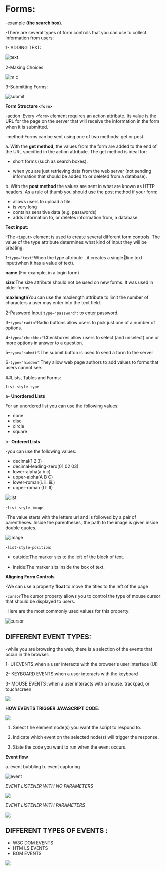 # Forms:

-example **(the search box)**.

-There are several types of form controls that you can use to collect information from users:

1- ADDING TEXT:

![text](https://th.bing.com/th/id/R475aea2853c0965d749f871a1dd34a49?rik=avmzul5tz321Jg&pid=ImgRaw)

2-Making Choices:

![m c](https://th.bing.com/th/id/Re4cfc291a8755c3ce63b646d9b1282dc?rik=%2fRZHLx4Fooeu%2bQ&pid=ImgRaw)

3-Submitting Forms:

![submit](https://th.bing.com/th/id/R0c4d75e25df4931701d3e78be9b63723?rik=sXPir2Sy6uQ9gA&pid=ImgRaw)

**Form Structure `<form>`**

-action :Every `<form>` element requires an action attribute. Its value is the URL for the page on the server that will receive the information in the form when it is submitted.

-method:Forms can be sent using one of two methods: get or post.

a. With the **get method**, the values from the form are added to the end of the URL specified in the action attribute. The get method is ideal for:

* short forms (such as search boxes).

* when you are just retrieving data from the web server (not sending information that should be added to or deleted from a database).

b. With the **post method** the values are sent in what are known as HTTP headers. As a rule of thumb you should use the post method if your form:

* allows users to upload a file
* is very long
* contains sensitive data (e.g. passwords)
* adds information to, or deletes information from, a database.

**Text input:**

-The `<input>` element is used to create several different form controls. The value of the type
attribute determines what kind of input they will be creating.

1-`type="text"`When the type attribute , it creates a singleline text input(when it has a value of text).

**name** (For example, in a login form)

**size**:The size attribute should not be used on new forms. It was used in older forms.

**maxlength**You can use the maxlength
attribute to limit the number of characters a user may enter into the text field. 

2-Password Input `type="password"`: to enter password.

3-`type="radio"`Radio buttons allow users to pick just one of a number of options.

4-`type="checkbox"`Checkboxes allow users to select (and unselect) one or more options in answer to a question.

5-`type="submit"`:The submit button is used to send a form to the server

6-`type="hidden"`:They allow web page authors to add values to forms that users cannot see.

##Lists, Tables and Forms:

`list-style-type`

a- **Unordered Lists**

For an unordered list you can use the following values:
 * none
 * disc
 * circle
 * square

b- **Ordered Lists**

-you can use the following values:
* decimal(1 2 3)
* decimal-leading-zero(01 02 03)
* lower-alpha(a b c)
* upper-alpha(A B C)
* lower-roman(i. ii. iii.)
* upper-roman (I II II)

![list](https://th.bing.com/th/id/OIP.2pA0-LhTQLQ1zYykEAJi_wHaCr?pid=ImgDet&rs=1)

-`list-style-image`:

-The value starts with the letters url and is followed by a pair of parentheses. Inside the parentheses, the path to the image is given inside double quotes.

![image](https://forum.blocsapp.com/uploads/db8018/original/1X/cd4490dc503feaf572d1cd1570e25ecd86bdb87f.png)

-`list-style-position`: 

* outside:The marker sits to the left of the block of text.

* inside:The marker sits inside the box of text.

**Aligning Form Controls**

-We can use a property **float** to move the titles to the left of the page


-`cursor`The cursor property allows you to control the type of mouse cursor that should be displayed 
to users.

-Here are the most commonly used values for this property:

![cursor](https://th.bing.com/th/id/Rfccc31cd65bcc56f9f760082f511a192?rik=Glrmachu9LQwRQ&riu=http%3a%2f%2fschubiserv.de%2fimages%2fcursor-windows.png&ehk=567Lt%2breBym80TIsgeP2w7hynuSQy9G4ued1UPC2i3w%3d&risl=&pid=ImgRaw)

## DIFFERENT EVENT TYPES:

-while you are browsing the web, there is a selection of the events that occur in the browser:

1- UI EVENTS:when a user interacts with the browser's user interface (UI)

2- KEYBOARD EVENTS:when a user interacts with the keyboard 

3- MOUSE EVENTS :when a user interacts with a mouse. trackpad, or touchscreen 

 ![](https://th.bing.com/th/id/Rd19efad6a24d2d49afaa9dcf960a3694?rik=a5SVjukp0ijG6A&pid=ImgRaw)

**HOW EVENTS TRIGGER JAVASCRIPT CODE**:

![](https://i.stack.imgur.com/YszX3.png)

1. Select t he element node(s) you want the script to respond to.

2. Indicate which event on the selected node(s) will trigger the response.

3. State the code you want to run when the event occurs. 

**Event flow**

a. event bubbling
b. event capturing

![event](https://th.bing.com/th/id/OIP.6KjsLCZJHesH2dAHCbk0PAHaB3?pid=ImgDet&rs=1)

_EVENT LISTENER WITH NO PARAMETERS_

![](https://www.codegrepper.com/codeimages/javascript-pass-parameter-to-event-listener.png)

_EVENT LISTENER WITH PARAMETERS_

![](https://th.bing.com/th/id/R5760f253aa6e354db12c6b0f057787ca?rik=%2f3JRvfLsxROx8w&riu=http%3a%2f%2f1.bp.blogspot.com%2f_x8Kft4g8fUQ%2fTQsQG7Jb8aI%2fAAAAAAAAAJg%2fzzFXj0gdD04%2fs400%2f003hear.jpg&ehk=dCPdZcESNNplHc181dQdlQd%2b2vn7ILFqwO%2fFjUBbUj0%3d&risl=&pid=ImgRaw)

## DIFFERENT TYPES OF EVENTS :
* W3C DOM EVENTS
* HTM LS EVENTS
* BOM EVENTS 

![](https://image.slidesharecdn.com/jsdom-130412075940-phpapp01/95/javascript-dom-manipulations-36-638.jpg?cb=1365753679)



